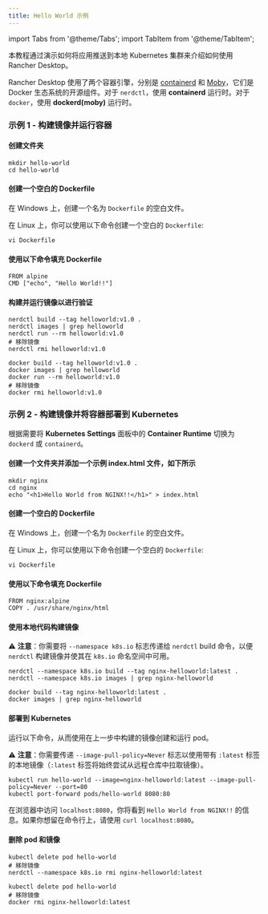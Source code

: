 ```yaml
---
title: Hello World 示例
---
```


import Tabs from '@theme/Tabs';
import TabItem from '@theme/TabItem';

本教程通过演示如何将应用推送到本地 Kubernetes 集群来介绍如何使用 Rancher Desktop。

Rancher Desktop 使用了两个容器引擎，分别是 [containerd](https://containerd.io/) 和 [Moby](https://mobyproject.org/)，它们是 Docker 生态系统的开源组件。对于 `nerdctl`，使用 **containerd** 运行时。对于 `docker`，使用 **dockerd(moby)** 运行时。

### 示例 1 - 构建镜像并运行容器

#### 创建文件夹
```
mkdir hello-world
cd hello-world
```

#### 创建一个空白的 Dockerfile

在 Windows 上，创建一个名为 `Dockerfile` 的空白文件。

在 Linux 上，你可以使用以下命令创建一个空白的 `Dockerfile`:

```
vi Dockerfile
```

#### 使用以下命令填充 Dockerfile
```
FROM alpine  
CMD ["echo", "Hello World!!"]
```

#### 构建并运行镜像以进行验证

<Tabs groupId="container-runtime">
  <TabItem value="nerdctl" default>

```
nerdctl build --tag helloworld:v1.0 .
nerdctl images | grep helloworld
nerdctl run --rm helloworld:v1.0
# 移除镜像
nerdctl rmi helloworld:v1.0
```

</TabItem>
  <TabItem value="docker">

```
docker build --tag helloworld:v1.0 .
docker images | grep helloworld
docker run --rm helloworld:v1.0
# 移除镜像
docker rmi helloworld:v1.0
```

</TabItem>
</Tabs>

### 示例 2 - 构建镜像并将容器部署到 Kubernetes

根据需要将 **Kubernetes Settings** 面板中的 **Container Runtime** 切换为 `dockerd` 或 `containerd`。

#### 创建一个文件夹并添加一个示例 index.html 文件，如下所示
```
mkdir nginx
cd nginx
echo "<h1>Hello World from NGINX!!</h1>" > index.html
```

#### 创建一个空白的 Dockerfile

在 Windows 上，创建一个名为 `Dockerfile` 的空白文件。

在 Linux 上，你可以使用以下命令创建一个空白的 `Dockerfile`:

```
vi Dockerfile
```

#### 使用以下命令填充 Dockerfile
```
FROM nginx:alpine
COPY . /usr/share/nginx/html
```

#### 使用本地代码构建镜像

:warning: **注意**：你需要将 `--namespace k8s.io` 标志传递给 `nerdctl` build 命令，以便 `nerdctl` 构建镜像并使其在 `k8s.io` 命名空间中可用。

<Tabs groupId="container-runtime">
  <TabItem value="nerdctl" default>

```
nerdctl --namespace k8s.io build --tag nginx-helloworld:latest .
nerdctl --namespace k8s.io images | grep nginx-helloworld
```

</TabItem>
  <TabItem value="docker">

```
docker build --tag nginx-helloworld:latest .
docker images | grep nginx-helloworld
```
</TabItem>
</Tabs>

#### 部署到 Kubernetes

运行以下命令，从而使用在上一步中构建的镜像创建和运行 pod。

:warning: **注意**：你需要传递 `--image-pull-policy=Never` 标志以使用带有 `:latest` 标签的本地镜像（`:latest` 标签将始终尝试从远程仓库中拉取镜像）。

```
kubectl run hello-world --image=nginx-helloworld:latest --image-pull-policy=Never --port=80
kubectl port-forward pods/hello-world 8080:80
```

在浏览器中访问 `localhost:8080`，你将看到 `Hello World from NGINX!!` 的信息。如果你想留在命令行上，请使用 `curl localhost:8080`。

#### 删除 pod 和镜像

<Tabs groupId="container-runtime">
  <TabItem value="nerdctl" default>

```
kubectl delete pod hello-world
# 移除镜像
nerdctl --namespace k8s.io rmi nginx-helloworld:latest
```

</TabItem>
  <TabItem value="docker">

```
kubectl delete pod hello-world
# 移除镜像
docker rmi nginx-helloworld:latest
```

</TabItem>
</Tabs>
